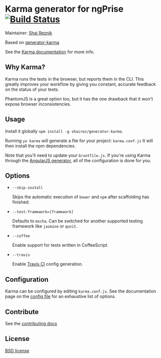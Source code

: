 # Karma generator for ngPrise [![Build Status](https://secure.travis-ci.org/yeoman/generator-karma.png?branch=master)](http://travis-ci.org/yeoman/generator-karma)

Maintainer: [Shai Reznik](https://github.com/shairez)

Based on [generator-karma](https://github.com/yeoman/generator-karma/)

See the [Karma documentation](http://karma-runner.github.com/) for more info.


## Why Karma?

Karma runs the tests in the browser, but reports them in the CLI. This greatly improves your workflow by giving you constant, accurate feedback on the status of your tests.

PhantomJS is a great option too, but it has the one drawback that it won't expose browser inconsistencies.


## Usage

Install it globally `npm install -g shairez/generator-karma`.

Running `yo karma` will generate a file for your project: `karma.conf.js`  It will then install the npm dependencies.

Note that you'll need to update your `Gruntfile.js`. If you're using Karma through the [AngularJS generator](https://github.com/yeoman/generator-angular), all of the configuration is done for you.


## Options

* `--skip-install`

  Skips the automatic execution of `bower` and `npm` after scaffolding has finished.

* `--test-framework=[framework]`

  Defaults to `mocha`. Can be switched for another supported testing framework like `jasmine` or `qunit`.

* `--coffee`

  Enable support for tests written in CoffeeScript.

* `--travis`

  Enable [Travis CI](https://travis-ci.org/) config generation.
  
  
## Configuration

Karma can be configured by editing `karma.conf.js`. See the documentation page on the [config file](http://karma-runner.github.com/0.10/config/configuration-file.html) for an exhaustive list of options.


## Contribute

See the [contributing docs](https://github.com/yeoman/yeoman/blob/master/contributing.md)


## License

[BSD license](http://opensource.org/licenses/bsd-license.php)
